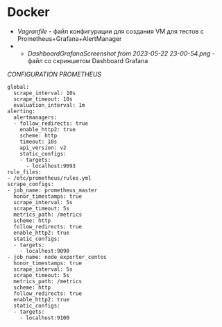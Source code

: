 # Docker

- _Vagranfile_ - файл конфигурации для создания VM для тестов с Prometheus+Grafana+AlertManager
- - _DashboardGrafanaScreenshot from 2023-05-22 23-00-54.png_ - файл со скриншетом Dashboard Grafana


_CONFIGURATION PROMETHEUS_
```
global:
  scrape_interval: 10s
  scrape_timeout: 10s
  evaluation_interval: 1m
alerting:
  alertmanagers:
  - follow_redirects: true
    enable_http2: true
    scheme: http
    timeout: 10s
    api_version: v2
    static_configs:
    - targets:
      - localhost:9093
rule_files:
- /etc/prometheus/rules.yml
scrape_configs:
- job_name: prometheus_master
  honor_timestamps: true
  scrape_interval: 5s
  scrape_timeout: 5s
  metrics_path: /metrics
  scheme: http
  follow_redirects: true
  enable_http2: true
  static_configs:
  - targets:
    - localhost:9090
- job_name: node_exporter_centos
  honor_timestamps: true
  scrape_interval: 5s
  scrape_timeout: 5s
  metrics_path: /metrics
  scheme: http
  follow_redirects: true
  enable_http2: true
  static_configs:
  - targets:
    - localhost:9100
 ```
